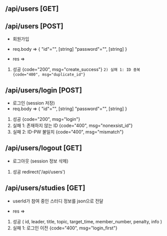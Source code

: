 ## /api/users [GET]

## /api/users [POST]
- 회원가입
- req.body => 
{
    "id"="", [string]
    "password"="", [string]
}

- res =>
1) 성공 {code="200", msg="create_success"}
`2) 실패 1: ID 중복 {code="400", msg="duplicate_id"}`

## /api/users/login [POST]
- 로그인 (session 저장)
- req.body => 
{
    "id"="", [string]
    "password"="", [string]
}

1) 성공 {code="200", msg="login"}
2) 실패 1: 존재하지 않는 ID {code="400", msg="nonexsist_id"}
3) 실패 2: ID-PW 불일치 {code="400", msg="mismatch"}

## /api/users/logout [GET]
- 로그아웃 (session 정보 삭제)

1) 성공 redirect('/api/users')

## /api/users/studies [GET]
- userId가 참여 중인 스터디 정보를 json으로 전달

- res =>
1) 성공
( id, leader, title, topic, target_time, member_number, penalty, info )
2) 실패 1: 로그인 이전 {code="400", msg="login_first"}
